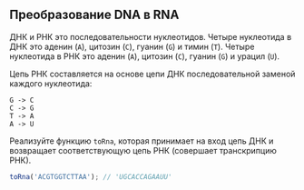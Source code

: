 ## Преобразование DNA в RNA

ДНК и РНК это последовательности нуклеотидов.
Четыре нуклеотида в ДНК это аденин (`A`), цитозин (`C`), гуанин (`G`) и тимин (`T`).
Четыре нуклеотида в РНК это аденин (`A`), цитозин (`C`), гуанин (`G`) и урацил (`U`).

Цепь РНК составляется на основе цепи ДНК последовательной заменой каждого нуклеотида:
```
G -> C
C -> G
T -> A
A -> U
```

Реализуйте функцию `toRna`, которая принимает на вход цепь ДНК и возвращает соответствующую
цепь РНК (совершает транскрипцию РНК).

```js
toRna('ACGTGGTCTTAA'); // 'UGCACCAGAAUU'
```
